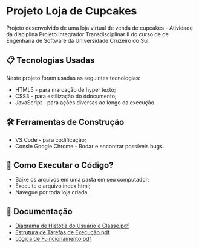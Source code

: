# Projeto Loja de Cupcakes

Projeto desenvolvido de uma loja virtual de venda de cupcakes - Atividade da disciplina Projeto Integrador Transdisciplinar II 
do curso de de Engenharia de Software da Universidade Cruzeiro do Sul.

## 📋 Tecnologias Usadas

Neste projeto foram usadas as seguintes tecnologias:

* HTML5 - para marcação de hyper texto;
* CSS3 - para estilização do ddocumento;
* JavaScript - para ações diversas ao longo da execução.


## 🛠️ Ferramentas de Construção

* VS Code - para codificação;
* Consle Google Chrome - Rodar e encontrar possíveis bugs.

## 📝 Como Executar o Código?

* Baixe os arquivos em uma pasta em seu computador;
* Execulte o arquivo index.html;
* Navegue por toda loja criada.

## 📁 Documentação

* [Diagrama de Histótia do Usuário e Classe.pdf](https://github.com/user-attachments/files/17963884/Diagrama.de.Historia.do.Usuario.e.Classe.pdf)
* [Estrutura de Tarefas de Execução.pdf](https://github.com/user-attachments/files/17971595/Estrutura.de.Tarefas.de.Execucao.pdf)
* [Lógica de Fuincionamento.pdf](https://github.com/user-attachments/files/17963886/Logica.de.Fuincionamento.pdf)

